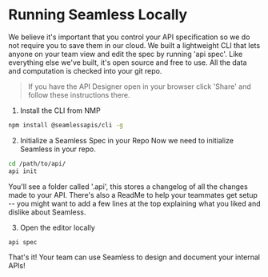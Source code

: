 # Running Seamless Locally

We believe it's important that you control your API specification so we do not require you to save them in our cloud. We built a lightweight CLI that lets anyone on your team view and edit the spec by running 'api spec'. Like everything else we've built, it's open source and free to use. All the data and computation is checked into your git repo.


> If you have the API Designer open in your browser click 'Share' and follow these instructions there.

1. Install the CLI from NMP
```bash
npm install @seamlessapis/cli -g
```

2. Initialize a Seamless Spec in your Repo
Now we need to initialize Seamless in your repo.
```bash
cd /path/to/api/
api init
```

You'll see a folder called '.api', this stores a changelog of all the changes made to your API. There's also a ReadMe to help your teammates get setup -- you might want to add a few lines at the top explaining what you liked and dislike about Seamless.


3. Open the editor locally
```bash
api spec
```

That's it! Your team can use Seamless to design and document your internal APIs!
